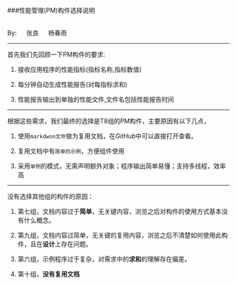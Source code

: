 ###性能管理(PM)构件选择说明

<br>
By: &emsp; 张良 &emsp; 杨春雨

----

首先我们先回顾一下PM构件的要求:

1. 接收应用程序的性能指标(指标名称,指标数值)
2. 每分钟自动生成性能报告(对每指标求和)
3. 性能报告输出到单独的性能文件,文件名包括性能报告时间

---



根据这些需求，我们最终的选择是T8组的PM构件，主要原因有以下几点，

1.	使用`markdwon文件`做为复用文档，在*GitHub*中可以直接打开查看。
2.	复用文档中有`简单的示例`，方便组件使用
3.	采用`单例`的模式，无需声明额外对象；程序输出简单易懂；支持多线程，效率高
---

没有选择其他组的构件的原因：
1.	第七组，文档内容过于**简单**，无关键内容，浏览之后对构件的使用方式基本没有什么概念。
2.	第九组，文档内容过简单，无关键的复用内容，浏览之后不清楚如何使用此构件，且在**设计**上存在问题。
3.	第六组，示例程序过于复杂，对需求中的**求和**的理解存在偏差。
4. 	第十组，**没有复用文档**